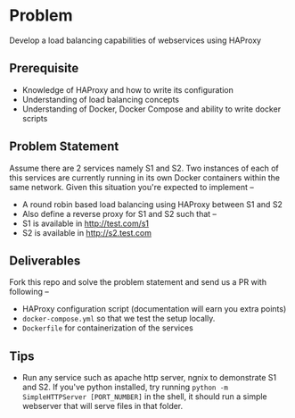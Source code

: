 # Problem
Develop a load balancing capabilities of webservices using HAProxy
## Prerequisite
- Knowledge of HAProxy and how to write its configuration
- Understanding of load balancing concepts
- Understanding of Docker, Docker Compose and ability to write docker scripts
## Problem Statement
Assume there are 2 services namely S1 and S2. Two instances of each of this services are currently running in its own Docker containers within the same network. Given this situation you're expected to implement &ndash;
- A round robin based load balancing using HAProxy between S1 and S2
- Also define a reverse proxy for S1 and S2 such that &ndash;
 - S1 is available in http://test.com/s1
 - S2 is available in http://s2.test.com
## Deliverables
Fork this repo and solve the problem statement and send us a PR with following &ndash;
- HAProxy configuration script (documentation will earn you extra points)
- `docker-compose.yml` so that we test the setup locally.
- `Dockerfile` for containerization of the services
## Tips
- Run any service such as apache http server, ngnix to demonstrate S1 and S2. If you've python installed, try running `python -m SimpleHTTPServer [PORT_NUMBER]` in the shell, it should run a simple webserver that will serve files in that folder.
